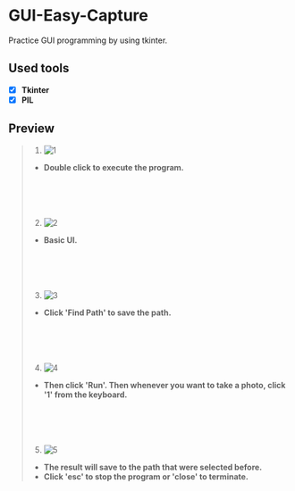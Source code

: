 # GUI-Easy-Capture
Practice GUI programming by using tkinter.

## Used tools
  - [x] __Tkinter__
  - [x] __PIL__
 
## Preview
 
>1. ![1](https://user-images.githubusercontent.com/69370122/104873728-2ab07e00-591f-11eb-9fbf-f6ee51270702.PNG)<br />
>* **Double click to execute the program.**<br />
<br /><br /><br /><br />
>2. ![2](https://user-images.githubusercontent.com/69370122/104873730-2ab07e00-591f-11eb-873e-47268230aa36.PNG)<br />
>* **Basic UI.**<br />
<br /><br /><br /><br />
>3. ![3](https://user-images.githubusercontent.com/69370122/104873731-2ab07e00-591f-11eb-9ad9-78da6a71639a.PNG)<br />
>* **Click 'Find Path' to save the path.**<br />
<br /><br /><br /><br />
>4. ![4](https://user-images.githubusercontent.com/69370122/104873732-2b491480-591f-11eb-95e6-f5f14c3bd369.PNG)<br />
>* **Then click 'Run'. Then whenever you want to take a photo, click '1' from the keyboard.**<br />
<br /><br /><br /><br />
>5. ![5](https://user-images.githubusercontent.com/69370122/104873733-2b491480-591f-11eb-9349-15d8c1226104.PNG)<br />
>* **The result will save to the path that were selected before.**<br />
>* **Click 'esc' to stop the program or 'close' to terminate.**<br />
